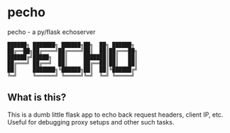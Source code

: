 # pecho
pecho - a py/flask echoserver

```
██████╗ ███████╗ ██████╗██╗  ██╗ ██████╗
██╔══██╗██╔════╝██╔════╝██║  ██║██╔═══██╗
██████╔╝█████╗  ██║     ███████║██║   ██║
██╔═══╝ ██╔══╝  ██║     ██╔══██║██║   ██║
██║     ███████╗╚██████╗██║  ██║╚██████╔╝
╚═╝     ╚══════╝ ╚═════╝╚═╝  ╚═╝ ╚═════╝
```

## What is this?
This is a dumb little flask app to echo back request headers, client IP, etc.
Useful for debugging proxy setups and other such tasks.
